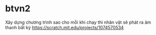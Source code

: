 # btvn2
Xây dựng chương trình sao cho mỗi khi chạy thì nhân vật sẽ phát ra âm thanh bất kỳ
https://scratch.mit.edu/projects/1074570534
